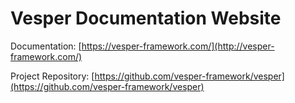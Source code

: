 Vesper Documentation Website
=============================

Documentation: [https://vesper-framework.com/](http://vesper-framework.com/)

Project Repository: [https://github.com/vesper-framework/vesper](https://github.com/vesper-framework/vesper)
